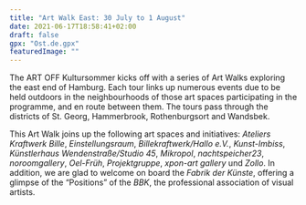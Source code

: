 ```yaml
---
title: "Art Walk East: 30 July to 1 August"
date: 2021-06-17T18:58:41+02:00
draft: false
gpx: "Ost.de.gpx"
featuredImage: ""
---
```


The ART OFF Kultursommer kicks off with a series of Art Walks exploring the east end of Hamburg. Each tour links up numerous events due to be held outdoors in the neighbourhoods of those art 
spaces participating in the programme, and en route between them. The tours pass through the districts of St. Georg, Hammerbrook, Rothenburgsort and Wandsbek.

<!--more-->

This Art Walk joins up the following art spaces and initiatives: *Ateliers Kraftwerk Bille*, *Einstellungsraum*, *Billekraftwerk/Hallo e.V.*, *Kunst-Imbiss*, *Künstlerhaus Wendenstraße/Studio 45*, *Mikropol*, 
*nachtspeicher23*, *noroomgallery*, *Oel-Früh*, *Projektgruppe*, *xpon-art gallery* und *Zollo*. In addition, we are glad to welcome on board the *Fabrik der Künste*, offering a glimpse of the 
“Positions” of the *BBK*, the professional association of visual artists.

